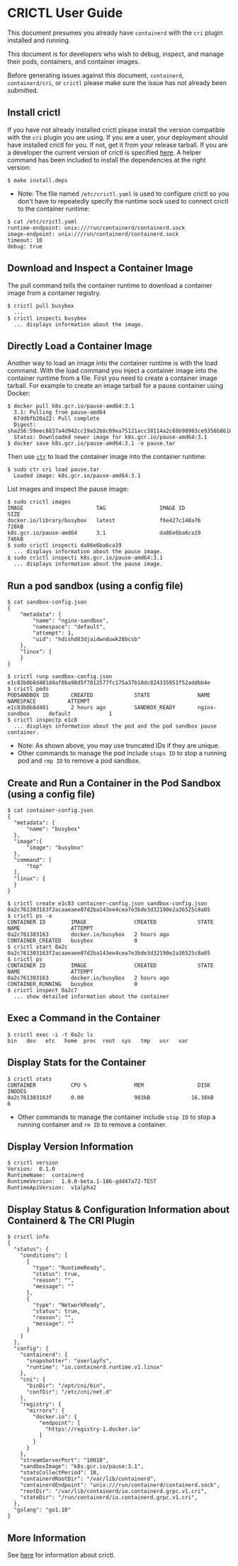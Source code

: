 CRICTL User Guide
=================
This document presumes you already have `containerd` with the `cri` plugin installed and running.

This document is for developers who wish to debug, inspect, and manage their pods,
containers, and container images.

Before generating issues against this document, `containerd`, `containerd/cri`,
or `crictl` please make sure the issue has not already been submitted.

## Install crictl
If you have not already installed crictl please install the version compatible
with the `cri` plugin you are using. If you are a user, your deployment
should have installed crictl for you. If not, get it from your release tarball.
If you are a developer the current version of crictl is specified [here](../hack/utils.sh).
A helper command has been included to install the dependencies at the right version:
```console
$ make install.deps
```
* Note: The file named `/etc/crictl.yaml` is used to configure crictl
so you don't have to repeatedly specify the runtime sock used to connect crictl
to the container runtime:
```console
$ cat /etc/crictl.yaml
runtime-endpoint: unix:///run/containerd/containerd.sock
image-endpoint: unix:///run/containerd/containerd.sock
timeout: 10
debug: true
```

## Download and Inspect a Container Image
The pull command tells the container runtime to download a container image from
a container registry.
```console
$ crictl pull busybox
  ...
$ crictl inspecti busybox
  ... displays information about the image.
```

## Directly Load a Container Image
Another way to load an image into the container runtime is with the load
command. With the load command you inject a container image into the container
runtime from a file. First you need to create a container image tarball. For
example to create an image tarball for a pause container using Docker:
```console
$ docker pull k8s.gcr.io/pause-amd64:3.1
  3.1: Pulling from pause-amd64
  67ddbfb20a22: Pull complete
  Digest: sha256:59eec8837a4d942cc19a52b8c09ea75121acc38114a2c68b98983ce9356b8610
  Status: Downloaded newer image for k8s.gcr.io/pause-amd64:3.1
$ docker save k8s.gcr.io/pause-amd64:3.1 -o pause.tar
```
Then use [`ctr`](https://github.com/containerd/containerd/blob/master/docs/man/ctr.1.md)
to load the container image into the container runtime:
```console
$ sudo ctr cri load pause.tar
  Loaded image: k8s.gcr.io/pause-amd64:3.1
```
List images and inspect the pause image:
```console
$ sudo crictl images
IMAGE                       TAG                 IMAGE ID            SIZE
docker.io/library/busybox   latest              f6e427c148a76       728kB
k8s.gcr.io/pause-amd64      3.1                 da86e6ba6ca19       746kB
$ sudo crictl inspecti da86e6ba6ca19
  ... displays information about the pause image.
$ sudo crictl inspecti k8s.gcr.io/pause-amd64:3.1
  ... displays information about the pause image.
```

## Run a pod sandbox (using a config file)
```console
$ cat sandbox-config.json
{
    "metadata": {
        "name": "nginx-sandbox",
        "namespace": "default",
        "attempt": 1,
        "uid": "hdishd83djaidwnduwk28bcsb"
    },
    "linux": {
    }
}

$ crictl runp sandbox-config.json
e1c83b0b8d481d4af8ba98d5f7812577fc175a37b10dc824335951f52addbb4e
$ crictl pods
PODSANDBOX ID       CREATED             STATE               NAME               NAMESPACE          ATTEMPT
e1c83b0b8d481       2 hours ago         SANDBOX_READY       nginx-sandbox      default            1
$ crictl inspectp e1c8
  ... displays information about the pod and the pod sandbox pause container.
```
* Note: As shown above, you may use truncated IDs if they are unique.
* Other commands to manage the pod include `stops ID` to stop a running pod and
`rmp ID` to remove a pod sandbox.

## Create and Run a Container in the Pod Sandbox (using a config file)
```console
$ cat container-config.json
{
  "metadata": {
      "name": "busybox"
  },
  "image":{
      "image": "busybox"
  },
  "command": [
      "top"
  ],
  "linux": {
  }
}

$ crictl create e1c83 container-config.json sandbox-config.json
0a2c761303163f2acaaeaee07d2ba143ee4cea7e3bde3d32190e2a36525c8a05
$ crictl ps -a
CONTAINER ID        IMAGE               CREATED             STATE               NAME                ATTEMPT
0a2c761303163       docker.io/busybox   2 hours ago         CONTAINER_CREATED   busybox             0
$ crictl start 0a2c
0a2c761303163f2acaaeaee07d2ba143ee4cea7e3bde3d32190e2a36525c8a05
$ crictl ps
CONTAINER ID        IMAGE               CREATED             STATE               NAME                ATTEMPT
0a2c761303163       docker.io/busybox   2 hours ago         CONTAINER_RUNNING   busybox             0
$ crictl inspect 0a2c7
  ... show detailed information about the container
```
## Exec a Command in the Container
```console
$ crictl exec -i -t 0a2c ls
bin   dev   etc   home  proc  root  sys   tmp   usr   var
```
## Display Stats for the Container
```console
$ crictl stats
CONTAINER           CPU %               MEM                 DISK              INODES
0a2c761303163f      0.00                983kB             16.38kB             6
```
* Other commands to manage the container include `stop ID` to stop a running
container and `rm ID` to remove a container.
## Display Version Information
```console
$ crictl version
Version:  0.1.0
RuntimeName:  containerd
RuntimeVersion:  1.0.0-beta.1-186-gdd47a72-TEST
RuntimeApiVersion:  v1alpha2
```
## Display Status & Configuration Information about Containerd & The CRI Plugin
```console
$ crictl info
{
  "status": {
    "conditions": [
      {
        "type": "RuntimeReady",
        "status": true,
        "reason": "",
        "message": ""
      },
      {
        "type": "NetworkReady",
        "status": true,
        "reason": "",
        "message": ""
      }
    ]
  },
  "config": {
    "containerd": {
      "snapshotter": "overlayfs",
      "runtime": "io.containerd.runtime.v1.linux"
    },
    "cni": {
      "binDir": "/opt/cni/bin",
      "confDir": "/etc/cni/net.d"
    },
    "registry": {
      "mirrors": {
        "docker.io": {
          "endpoint": [
            "https://registry-1.docker.io"
          ]
        }
      }
    },
    "streamServerPort": "10010",
    "sandboxImage": "k8s.gcr.io/pause:3.1",
    "statsCollectPeriod": 10,
    "containerdRootDir": "/var/lib/containerd",
    "containerdEndpoint": "unix:///run/containerd/containerd.sock",
    "rootDir": "/var/lib/containerd/io.containerd.grpc.v1.cri",
    "stateDir": "/run/containerd/io.containerd.grpc.v1.cri",
  },
  "golang": "go1.10"
}
```
## More Information
See [here](https://github.com/kubernetes-sigs/cri-tools/blob/master/docs/crictl.md)
for information about crictl.
